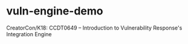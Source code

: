 # vuln-engine-demo
CreatorCon/K18: CCDT0649 – Introduction to Vulnerability Response's Integration Engine
